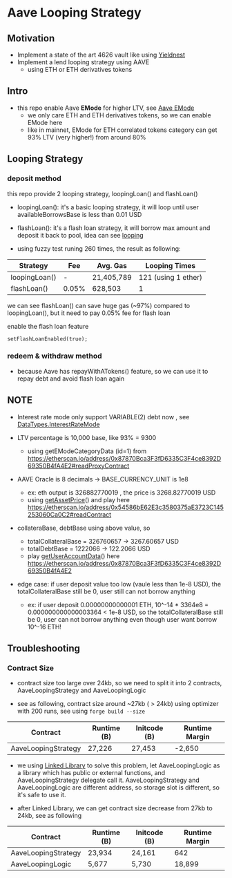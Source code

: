 # Aave Looping Strategy

## Motivation

- Implement a state of the art 4626 vault like using [Yieldnest](https://github.com/yieldnest/vault)
- Implement a lend looping strategy using AAVE
    - using ETH or ETH derivatives tokens

## Intro

- this repo enable Aave **EMode** for higher LTV, see [Aave EMode](https://aave.com/docs/developers/smart-contracts/pool-configurator#only-risk-or-pool-admins-methods-setemodecategory)
    - we only care ETH and ETH derivatives tokens, so we can enable EMode here
    - like in mainnet, EMode for ETH correlated tokens category can get 93% LTV (very higher!) from around 80% 

## Looping Strategy

### deposit method

this repo provide 2 looping strategy, loopingLoan() and flashLoan()

- loopingLoan():  it's a basic looping strategy, it will loop until user availableBorrowsBase is less than 0.01 USD
- flashLoan(): it's a flash loan strategy, it will borrow max amount and deposit it back to pool, idea can see  [looping](https://medium.com/contango-xyz/what-is-looping-78421c8a1367)

- using fuzzy test runing 260 times, the result as following:

| Strategy | Fee | Avg. Gas | Looping Times |
|----------|-----|----------|---------------|
| loopingLoan() | - | 21,405,789 | 121 (using 1 ether) |
| flashLoan() | 0.05% | 628,503 | 1 |

we can see flashLoan() can save huge gas (~97%) compared to loopingLoan(), but it need to pay 0.05% fee for flash loan

enable the flash loan feature
```
setFlashLoanEnabled(true);
```

### redeem & withdraw method

- because Aave has repayWithATokens() feature, so we can use it to repay debt and avoid flash loan again

## NOTE

-   Interest rate mode only support VARIABLE(2) debt now , see [DataTypes.InterestRateMode](https://github.com/aave-dao/aave-v3-origin/blob/main/src/contracts/protocol/libraries/types/DataTypes.sol#L148)

-   LTV percentage is 10,000 base, like 93% = 9300 
    -  using getEModeCategoryData (id=1) from https://etherscan.io/address/0x87870Bca3F3fD6335C3F4ce8392D69350B4fA4E2#readProxyContract

-   AAVE Oracle is 8 decimals -> BASE_CURRENCY_UNIT is 1e8
    -   ex: eth output is 326882770019 , the price is 3268.82770019 USD
    -   using [getAssetPrice](https://etherscan.io/address/0x54586bE62E3c3580375aE3723C145253060Ca0C2#readContract)() and play here https://etherscan.io/address/0x54586bE62E3c3580375aE3723C145253060Ca0C2#readContract

-   collateraBase, debtBase using above value, so
    -   totalCollateralBase = 326760657 -> 3267.60657 USD
    -   totalDebtBase = 1222066 -> 122.2066 USD
    -   play [getUserAccountData](https://etherscan.io/address/0x87870Bca3F3fD6335C3F4ce8392D69350B4fA4E2)() here https://etherscan.io/address/0x87870Bca3F3fD6335C3F4ce8392D69350B4fA4E2

-   edge case: if user deposit value too low (vaule less than 1e-8 USD), the totalCollateralBase still be 0, user still can not borrow anything
    -   ex: if user deposit 0.00000000000001 ETH, 10^-14 * 3364e8 = 0.000000000000003364 < 1e-8 USD, so the totalCollateralBase still be 0, user can not borrow anything even though user want borrow 10^-16 ETH!


## Troubleshooting


### Contract Size
-  contract size too large over 24kb, so we need to split it into 2 contracts, AaveLoopingStrategy and AaveLoopingLogic

- see as following, contract size around ~27kb ( > 24kb) using optimizer with 200 runs, see using `forge build --size`
   

| Contract    | Runtime (B) | Initcode (B) | Runtime Margin |
|-------------|-------------|--------------|----------------|
| AaveLoopingStrategy | 27,226      | 27,453       | -2,650         |


   - we using [Linked Library](https://medium.com/coinmonks/all-you-should-know-about-libraries-in-solidity-dd8bc953eae7) to solve this problem,  let AaveLoopingLogic as a library which has public or external functions, and AaveLoopingStrategy delegate call it. AaveLoopingStrategy and AaveLoopingLogic are different address, so storage slot is different, so it's safe to use it.

   - after Linked Library, we can get contract size decrease from 27kb to 24kb, see as following

| Contract    | Runtime (B) | Initcode (B) | Runtime Margin |
|-------------|-------------|--------------|----------------|
| AaveLoopingStrategy | 23,934       | 24,161    | 642        |
| AaveLoopingLogic |5,677        | 5,730             | 18,899       |
